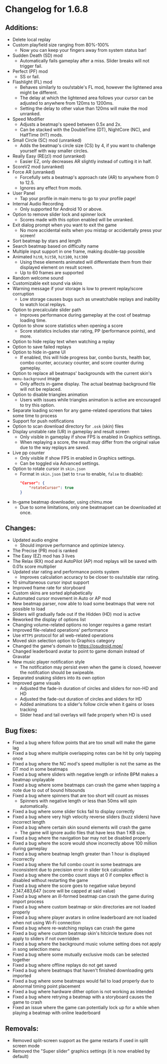 Changelog for 1.6.8
===================
## Additions:

- Delete local replay
- Custom playfield size ranging from 80%-100%
  - Now you can keep your fingers away from system status bar!
- Sudden Death (SD) mod
  - Automatically fails gameplay after a miss. Slider breaks will not trigger fail.
- Perfect (PF) mod
  - SS or fail.
- Flashlight (FL) mod
  - Behaves similarly to osu!stable's FL mod, however the lightened area might be different.
  - The delay at which the lightened area follows your cursor can be adjusted to anywhere from 120ms to 1200ms.
  - Setting the delay to other value than 120ms will make the mod unranked.
- Speed Modifier
  - Adjusts a beatmap's speed between 0.5x and 2x.
  - Can be stacked with the DoubleTime (DT), NightCore (NC), and HalfTime (HT) mods.
- Small Circle (SC) mod (unranked)
  - Adds the beatmap's circle size (CS) by 4, if you want to challenge yourself with way smaller circles.
- Really Easy (RE(z)) mod (unranked)
  - Easier EZ, only decreases AR slightly instead of cutting it in half.
- ScoreV2 mod (unranked)
- Force AR (unranked)
  - Forcefully sets a beatmap's approach rate (AR) to anywhere from 0 to 12.5.
  - Ignores any effect from mods.
- User Panel
  - Tap your profile in main menu to go to your profile page!
- Internal Audio Recording
  - Only supported for Android 10 or above.
- Option to remove slider lock and spinner lock
  - Scores made with this option enabled will be unranked.
- Exit dialog prompt when you want to exit the game
  - No more accidental exits when you mistap or accidentally press your screen!
- Sort beatmap by stars and length
- Search beatmap based on difficulty name
- Multiple input support in one frame, making double-tap possible
- Animated `hit0`, `hit50`, `hit100`, `hit300`
  - Using these elements animated will differentiate them from their displayed element on result screen.
  - Up to 60 frames are supported
- Random welcome sound
- Customizable exit sound via skins
- Warning message if your storage is low to prevent replay/score corruption
  - Low storage causes bugs such as unwatchable replays and inability to watch local replays.
- Option to precalculate slider path
  - Improves performance during gameplay at the cost of beatmap loading time.
- Option to show score statistics when opening a score
  - Score statistics includes star rating, PP (performance points), and more.
- Option to hide replay text when watching a replay
- Option to save failed replays
- Option to hide in-game UI
  - If enabled, this will hide progress bar, combo bursts, health bar, combo counter, accuracy counter, and score counter during gameplay.
- Option to replace all beatmaps' backgrounds with the current skin's `menu-background` image
  - Only affects in-game display. The actual beatmap background file will not be replaced.
- Option to disable triangles animation
  - Users with issues while triangles animation is active are encouraged to try this option.
- Separate loading screen for any game-related operations that takes some time to process
- Support for push notifications
- Option to scan download directory for `.osk` (skin) files
- Display unstable rate (UR) in gameplay and result screen
  - Only visible in gameplay if show FPS is enabled in Graphics settings.
  - When replaying a score, the result may differ from the original value due to the way replays are saved.
- Live pp counter
  - Only visible if show FPS in enabled in Graphics settings.
  - Can be toggled via Advanced settings.
- Option to rotate cursor in `skin.json`
  - Format in `skin.json` (set to `true` to enable, `false` to disable):
    ```json
    "Cursor": {
        "rotateCursor": true
    }
    ```
- In-game beatmap downloader, using chimu.moe
  - Due to some limitations, only one beatmapset can be downloaded at once.

## Changes:

- Updated audio engine
  - Should improve performance and optimize latency.
- The Precise (PR) mod is ranked
- The Easy (EZ) mod has 3 lives
- The Relax (RX) mod and AutoPilot (AP) mod replays will be saved with 0.01x score multiplier
- Updated star rating and performance points system
  - Improves calculation accuracy to be closer to osu!stable star rating.
- 10 simultaneous cursor input support
- Improved frame rate for storyboard
- Custom skins are sorted alphabetically
- Automated cursor movement in Auto or AP mod
- New beatmap parser, now able to load some beatmaps that were not possible to load
- Sliders will gradually fade out if the Hidden (HD) mod is active
- Reworked the display of options list
- Changing volume-related options no longer requires a game restart
- Improved file-related operations' performance
- Use `HTTPS` protocol for all web-related operations
- Moved skin selection option to Graphics category
- Changed the game's domain to https://osudroid.moe/
- Changed leaderboard avatar to point to game domain instead of Gravatar
- New music player notification style
  - The notification may persist even when the game is closed, however the notifcation should be swipeable.
- Separated snaking sliders into its own option
- Improved game visuals
  - Adjusted the fade-in duration of circles and sliders for non-HD and HD
  - Adjusted the fade-out duration of circles and sliders for HD
  - Added animations to a slider's follow circle when it gains or loses tracking
  - Slider head and tail overlays will fade properly when HD is used

## Bug fixes:

- Fixed a bug where follow points that are too small will make the game lag
- Fixed a bug where multiple overlapping notes can be hit by only tapping once
- Fixed a bug where the NC mod's speed multiplier is not the same as the DT mod in some beatmaps
- Fixed a bug where sliders with negative length or infinite BPM makes a beatmap unplayable
- Fixed a bug where some beatmaps can crash the game when tapping a note due to out of bound hitsounds
- Fixed a bug where spinners that are too short will count as misses
  - Spinners with negative length or less than 50ms will spin automatically.
- Fixed a bug where some slider ticks fail to display correctly
- Fixed a bug where very high velocity reverse sliders (buzz sliders) have incorrect length
- Fixed a bug where certain skin sound elements will crash the game
  - The game will ignore audio files that have less than 1 KB size.
- Fixed a bug where the navigation bar may not be disabled properly
- Fixed a bug where the score would show incorrectly above 100 million during gameplay
- Fixed a bug where beatmap length greater than 1 hour is displayed incorrectly
- Fixed a bug where the full combo count in some beatmaps are inconsistent due to precision error in slider tick calculation
- Fixed a bug where the combo count stays at 0 if complex effect is disabled without restarting the game
- Fixed a bug where the score goes to negative value beyond 2,147,483,647 (score will be capped at said value)
- Fixed a bug where an ill-formed beatmap can crash the game during import process
- Fixed a bug where custom beatmap or skin directories are not loaded properly
- Fixed a bug where player avatars in online leaderboard are not loaded when not using Wi-Fi connection
- Fixed a bug where re-watching replays can crash the game
- Fixed a bug where custom beatmap skin's hitcircle texture does not apply to sliders if not overridden
- Fixed a bug where the background music volume setting does not apply in song selection menu
- Fixed a bug where some mutually exclusive mods can be selected together
- Fixed a bug where offline replays do not get saved
- Fixed a bug where beatmaps that haven't finished downloading gets imported
- Fixed a bug where some beatmaps would fail to load properly due to abnormal timing point placement
- Fixed a bug where hardware dither option is not working as intended
- Fixed a bug where retrying a beatmap with a storyboard causes the game to crash
- Fixed an issue where the game can potentially lock up for a while when playing a beatmap with online leaderboard

## Removals:

- Removed split-screen support as the game restarts if used in split screen mode
- Removed the "Super slider" graphics settings (it is now enabled by default)